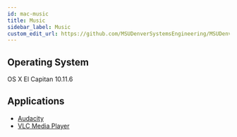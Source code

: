 ```yaml
---
id: mac-music
title: Music
sidebar_label: Music
custom_edit_url: https://github.com/MSUDenverSystemsEngineering/MSUDenverSystemsEngineering.github.io/edit/source/docs/image-mac-music.md
---
```


## Operating System
OS X El Capitan 10.11.6

## Applications
* [Audacity](package-mac-audacity.md)
* [VLC Media Player](package-mac-vlc.md)

